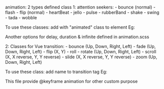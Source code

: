 animation: 2 types defined class
1: attention seekers:
    - bounce (normal)
    - flash
    - flip (normal)
    - heartBeat
    - jello
    - pulse
    - rubberBand
    - shake
    - swing
    - tada
    - wobble
    
  To use these classes: add with "animated" class to element
    Eg: <div class="animated rubberBand"></div>
    
   Another options for delay, duration & infinite defined in animation.scss
   
2: Classes for Vue transition:
    - bounce (Up, Down, Right, Left)
    - fade (Up, Down, Right, Left)
    - flip (X, Y)
    - roll
    - rotate (Up, Down, Right, Left)
    - scroll (X, X reverse, Y, Y reverse)
    - slide (X, X reverse, Y, Y reverse)
    - zoom (Up, Down, Right, Left)
    
  To use these class: add name to transition tag
    Eg: <transition name="bounceIn"></transition>
  
  This file provide @keyframe animation for other custom purpose